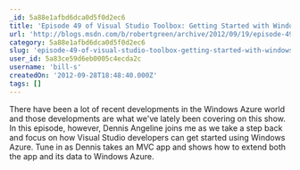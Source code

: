 ```yaml
---
_id: 5a88e1afbd6dca0d5f0d2ec6
title: 'Episode 49 of Visual Studio Toolbox: Getting Started with Windows Azure'
url: 'http://blogs.msdn.com/b/robertgreen/archive/2012/09/19/episode-49-of-visual-studio-toolbox-getting-started-with-windows-azure.aspx'
category: 5a88e1afbd6dca0d5f0d2ec6
slug: 'episode-49-of-visual-studio-toolbox-getting-started-with-windows-azure'
user_id: 5a83ce59d6eb0005c4ecda2c
username: 'bill-s'
createdOn: '2012-09-28T18:48:40.000Z'
tags: []
---
```


There have been a lot of recent developments in the Windows Azure world and those developments are what we've lately been covering on this show. In this episode, however, Dennis Angeline joins me as we take a step back and focus on how Visual Studio developers can get started using Windows Azure. Tune in as Dennis takes an MVC app and shows how to extend both the app and its data to Windows Azure.
